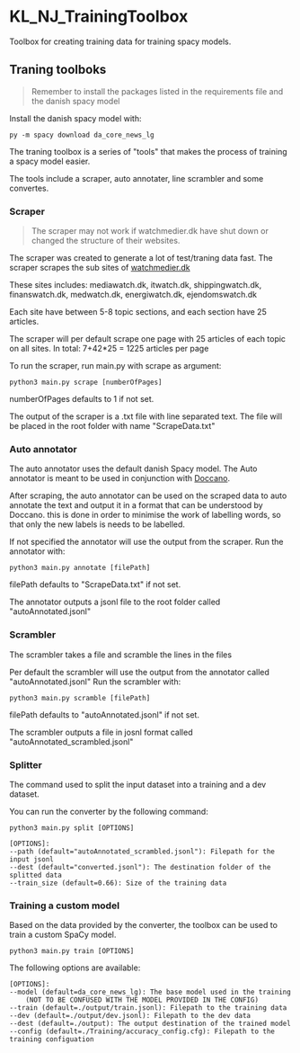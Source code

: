 # KL_NJ_TrainingToolbox
Toolbox for creating training data for training spacy models.

## Traning toolboks

> Remember to install the packages listed in the requirements file and the danish spacy model

Install the danish spacy model with:
```
py -m spacy download da_core_news_lg
```

The traning toolbox is a series of "tools" that makes the process of training a spacy model easier.

The tools include a scraper, auto annotater, line scrambler and some convertes.

### Scraper

> The scraper may not work if watchmedier.dk have shut down or changed the structure of their websites.

The scraper was created to generate a lot of test/traning data fast. 
The scraper scrapes the sub sites of [watchmedier.dk](watchmedier.dk) 

These sites includes: 
mediawatch.dk, itwatch.dk, shippingwatch.dk, finanswatch.dk, medwatch.dk, energiwatch.dk, ejendomswatch.dk

Each site have between 5-8 topic sections, and each section have 25 articles.

The scraper will per default scrape one page with 25 articles of each topic on all sites. In total:  7+42*25 = 1225 articles per page

To run the scraper, run main.py with scrape as argument:
```
python3 main.py scrape [numberOfPages]
```

numberOfPages defaults to 1 if not set. 

The output of the scraper is a .txt file with line separated text. The file will be placed in the root folder with name "ScrapeData.txt"



### Auto annotator
The auto annotator uses the default danish Spacy model. The Auto annotator is meant to be used in conjunction with [Doccano](https://github.com/doccano/doccano).

After scraping, the auto annotator can be used on the scraped data to auto annotate the text and output it in a format that can be understood by Doccano. this is done in order to minimise the work of labelling words, so that only the new labels is needs to be labelled.

If not specified the annotator will use the output from the scraper.
Run the annotator with:
```
python3 main.py annotate [filePath]
```
filePath defaults to "ScrapeData.txt" if not set.

The annotator outputs a jsonl file to the root folder called "autoAnnotated.jsonl"

### Scrambler
The scrambler takes a file and scramble the lines in the files

Per default the scrambler will use the output from the annotator called "autoAnnotated.jsonl"
Run the scrambler with:
```
python3 main.py scramble [filePath]
```
filePath defaults to "autoAnnotated.jsonl" if not set.

The scrambler outputs a file in josnl format called "autoAnnotated_scrambled.jsonl"

### Splitter
The command used to split the input dataset into a training and a dev dataset.

You can run the converter by the following command:
```
python3 main.py split [OPTIONS]
```
```
[OPTIONS]:
--path (default="autoAnnotated_scrambled.jsonl"): Filepath for the input jsonl
--dest (default="converted.jsonl"): The destination folder of the splitted data
--train_size (default=0.66): Size of the training data
```

### Training a custom model
Based on the data provided by the converter, the toolbox can be used to train a custom SpaCy model.
```
python3 main.py train [OPTIONS]
```
The following options are available:
```
[OPTIONS]:
--model (default=da_core_news_lg): The base model used in the training 
    (NOT TO BE CONFUSED WITH THE MODEL PROVIDED IN THE CONFIG)
--train (default=./output/train.jsonl): Filepath to the training data
--dev (default=./output/dev.jsonl): Filepath to the dev data
--dest (default=./output): The output destination of the trained model
--config (default=./Training/accuracy_config.cfg): Filepath to the training configuation
```

